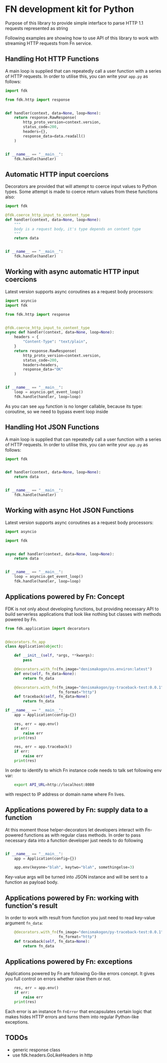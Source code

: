 FN development kit for Python
=============================

Purpose of this library to provide simple interface to parse HTTP 1.1 requests represented as string

Following examples are showing how to use API of this library to work with streaming HTTP requests from Fn service.

Handling Hot HTTP Functions
---------------------------

A main loop is supplied that can repeatedly call a user function with a series of HTTP requests.
In order to utilise this, you can write your `app.py` as follows:

```python
import fdk

from fdk.http import response


def handler(context, data=None, loop=None):
    return response.RawResponse(
        http_proto_version=context.version,
        status_code=200, 
        headers={}, 
        response_data=data.readall()
    )


if __name__ == "__main__":
    fdk.handle(handler)

```

Automatic HTTP input coercions
------------------------------

Decorators are provided that will attempt to coerce input values to Python types.
Some attempt is made to coerce return values from these functions also:

```python
import fdk

@fdk.coerce_http_input_to_content_type
def handler(context, data=None, loop=None):
    """
    body is a request body, it's type depends on content type
    """
    return data


if __name__ == "__main__":
    fdk.handle(handler)

```

Working with async automatic HTTP input coercions
-------------------------------------------------

Latest version supports async coroutines as a request body processors:
```python
import asyncio
import fdk

from fdk.http import response


@fdk.coerce_http_input_to_content_type
async def handler(context, data=None, loop=None):
    headers = {
        "Content-Type": "text/plain",
    }
    return response.RawResponse(
        http_proto_version=context.version,
        status_code=200,
        headers=headers,
        response_data="OK"
    )


if __name__ == "__main__":
    loop = asyncio.get_event_loop()
    fdk.handle(handler, loop=loop)

```
As you can see `app` function is no longer callable, because its type: coroutine, so we need to bypass event loop inside 

Handling Hot JSON Functions
---------------------------

A main loop is supplied that can repeatedly call a user function with a series of HTTP requests.
In order to utilise this, you can write your `app.py` as follows:

```python
import fdk


def handler(context, data=None, loop=None):
    return data


if __name__ == "__main__":
    fdk.handle(handler)

```

Working with async Hot JSON Functions
-------------------------------------

Latest version supports async coroutines as a request body processors:
```python
import asyncio

import fdk


async def handler(context, data=None, loop=None):
    return data


if __name__ == "__main__":
    loop = asyncio.get_event_loop()
    fdk.handle(handler, loop=loop)

```

Applications powered by Fn: Concept
-----------------------------------

FDK is not only about developing functions, but providing necessary API to build serverless applications 
that look like nothing but classes with methods powered by Fn.

```python
from fdk.application import decorators


@decorators.fn_app
class Application(object):

    def __init__(self, *args, **kwargs):
        pass

    @decorators.with_fn(fn_image="denismakogon/os.environ:latest")
    def env(self, fn_data=None):
        return fn_data

    @decorators.with_fn(fn_image="denismakogon/py-traceback-test:0.0.1",
                        fn_format="http")
    def traceback(self, fn_data=None):
        return fn_data

if __name__ == "__main__":
    app = Application(config={})

    res, err = app.env()
    if err:
        raise err
    print(res)

    res, err = app.traceback()
    if err:
        raise err
    print(res)

```
In order to identify to which Fn instance code needs to talk set following env var:

```bash
    export API_URL=http://localhost:8080
```
with respect to IP address or domain name where Fn lives.


Applications powered by Fn: supply data to a function
-----------------------------------------------------

At this moment those helper-decorators let developers interact with Fn-powered functions as with regular class methods.
In order to pass necessary data into a function developer just needs to do following
```python

if __name__ == "__main__":
    app = Application(config={})

    app.env(keyone="blah", keytwo="blah", somethingelse=3)

```
Key-value args will be turned into JSON instance and will be sent to a function as payload body.


Applications powered by Fn: working with function's result
----------------------------------------------------------

In order to work with result from function you just need to read key-value argument `fn_data`:
```python
    @decorators.with_fn(fn_image="denismakogon/py-traceback-test:0.0.1",
                        fn_format="http")
    def traceback(self, fn_data=None):
        return fn_data
```

Applications powered by Fn: exceptions
--------------------------------------

Applications powered by Fn are following Go-like errors concept. It gives you full control on errors whether raise them or not.
```python
    res, err = app.env()
    if err:
        raise err
    print(res)

```
Each error is an instance fn `FnError` that encapsulates certain logic that makes hides HTTP errors and turns them into regular Python-like exceptions.

TODOs
-----

 - generic response class
 - use fdk.headers.GoLikeHeaders in http
